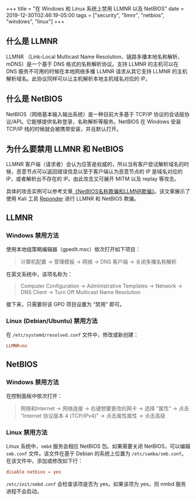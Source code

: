 +++
title = "在 Windows 和 Linux 系统上禁用 LLMNR 以及 NetBIOS"
date = 2019-12-30T02:46:19-05:00
tags = ["security", "llmnr", "netbios", "windows", "linux"]
+++

## 什么是 LLMNR

LLMNR （Link-Local Multicast Name Resolution、链路多播本地名称解析、mDNS）是一个基于 DNS 格式的名称解析协议。支持 LLMNR 的主机可以在 DNS 服务不可用的时候在本地网络多播 LLMNR 请求从其它支持 LLMNR 的主机解析域名。此协议同样可以让主机解析本地主机域名对应的 IP。

## 什么是 NetBIOS

NetBIOS（网络基本输入输出系统）是一种目前大多基于 TCP/IP 协议的会话层协议/API。它能够提供名称登录，名称解析等服务。NetBIOS 在 Windows 安装 TCP/IP 栈的时候就会被携带安装，并且默认打开。

## 为什么要禁用 LLMNR 和 NetBIOS

LLMNR 客户端（请求者）会认为应答是权威的，所以当有客户尝试解析域名的时候，恶意节点可以返回错误信息以至于客户端认为恶意节点的 IP 是域名对应的 IP，或者解析出不存在的 IP。由此攻击又可展开 MITM 以及 replay 等攻击。

具体的攻击实例可以参考文章[《NetBIOS名称欺骗和LLMNR欺骗》](https://www.jianshu.com/p/a22dd51ce27a)。该文章展示了使用 Kali 工具 [Reponder](https://github.com/SpiderLabs/Responder) 进行 LLMNR 和 NetBIOS 欺骗。

## LLMNR

### Windows 禁用方法

使用本地组策略编辑器（gpedit.msc）依次打开如下项目：

> 计算机配置 -> 管理模板 -> 网络 -> DNS 客户端 -> 关闭多播名称解析

在英文系统中，该项名称为：

> Computer Configuration -> Administrative Templates -> Network -> DNS Client -> Turn Off Multicast Name Resolution

接下来，只需要将该 GPO 项目设置为 “禁用” 即可。

### Linux (Debian/Ubuntu) 禁用方法

在 `/etc/systemd/resolved.conf` 文件中，修改或新创建：

```conf
LLMNR=no
```

## NetBIOS

### Windows 禁用方法

在控制面板中依次打开：

> 网络和Internet -> 网络连接 -> 右键想要更改的网卡 -> 选择 “属性” -> 点击 “Internet 协议版本 4 (TCP/IPv4)” -> 点击属性属性 -> 点击高级

### Linux 禁用方法

Linux 系统中，`nmbd` 服务会相应 NetBIOS 包。如果需要关闭 NetBIOS，可以编辑 `smb.conf` 文件。该文件在基于 Debian 的系统上位置为 `/etc/samba/smb.conf`。在该文件中，添加或修改如下行：

```conf
disable netbios = yes
```

`/etc/init/nmbd.conf` 会检查该项是否为 yes，如果该项为 yes，则 nmbd 服务进程不会启动。
